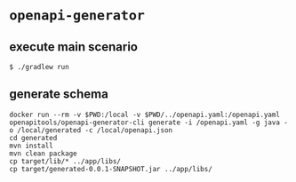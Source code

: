 # `openapi-generator`


## execute main scenario
```
$ ./gradlew run
```

## generate schema
```
docker run --rm -v $PWD:/local -v $PWD/../openapi.yaml:/openapi.yaml openapitools/openapi-generator-cli generate -i /openapi.yaml -g java -o /local/generated -c /local/openapi.json
cd generated
mvn install
mvn clean package
cp target/lib/* ../app/libs/
cp target/generated-0.0.1-SNAPSHOT.jar ../app/libs/
```

